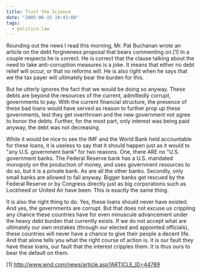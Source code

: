 ```yaml
---
title: Trust the Science
date: "2005-06-15 19:43:00"
tags:
  - politics-law
---
```

<p>Rounding out the news I read this morning, Mr. Pat Buchanan wrote
an article on the debt forgiveness proposal that bears commenting
on.[1] In a couple respects he is correct.  He is correct that the
clause talking about the need to take anti-corruption measures is
a joke.  It means that either no debt relief will occur, or that
no reforms will.  He is also right when he says that we the tax
payer will ultimately bear the burden for this.</p>

<p>But he utterly ignores the fact that we would be doing so anyway.
These debts are beyond the resources of the current, admittedly
corrupt, governments to pay.  With the current financial structure,
the presence of these bad loans would have served as reason to
further prop up these governments, lest they get overthrown and
the new government not agree to honor the debts.  Further, for
the most part, only interest was being paid anyway, the debt was
not decreasing.</p>

<p>While it would be nice to see the IMF and the World Bank held
accountable for these loans, it is useless to say that it should
happen just as it would to "any U.S. government bank" for two
reasons.  One, there ARE no "U.S. government banks.  The Federal
Reserve bank has a U.S. mandated monopoly on the production of money,
and uses government resources to do so, but it is a private bank.
As are all the other banks.  Secondly, only small banks are allowed
to fail anyway.  Bigger banks get rescued by the Federal Reserve
or by Congress directly just as big corporations such as Lockheed
or United Air have been.  This is exactly the same thing.</p>

<p>It is also the right thing to do.  Yes, these loans should never
have existed.  And yes, the governments are corrupt.  But that does
not excuse us crippling any chance these countries have for even
minuscule advancement under the heavy debt burden that currently
exists.  If we do not accept what are ultimately our own mistakes
(through our elected and appointed officials), these countries will
never have a chance to give their people a decent life.  And that
alone tells you what the right course of action is.  It is our fault
they have these loans, our fault that the interest cripples them.
It is thus ours to bear the default on them.</p>

[1] http://www.wnd.com/news/article.asp?ARTICLE_ID=44789

